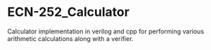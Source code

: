 # ECN-252_Calculator
Calculator implementation in verilog and cpp for performing various arithmetic calculations along with a verifier. 
